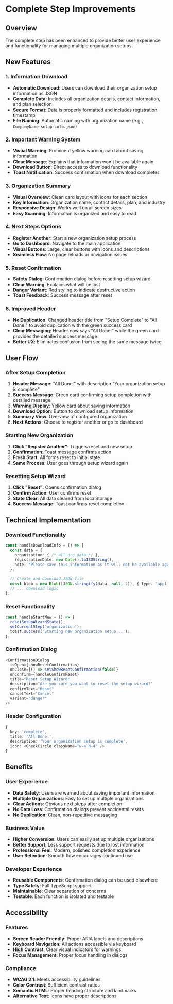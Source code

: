 # Complete Step Improvements

## Overview

The complete step has been enhanced to provide better user experience and functionality for managing multiple organization setups.

## New Features

### 1. Information Download
- **Automatic Download**: Users can download their organization setup information as JSON
- **Complete Data**: Includes all organization details, contact information, and plan selection
- **Secure Format**: Data is properly formatted and includes registration timestamp
- **File Naming**: Automatic naming with organization name (e.g., `CompanyName-setup-info.json`)

### 2. Important Warning System
- **Visual Warning**: Prominent yellow warning card about saving information
- **Clear Message**: Explains that information won't be available again
- **Download Button**: Direct access to download functionality
- **Toast Notification**: Success confirmation when download completes

### 3. Organization Summary
- **Visual Overview**: Clean card layout with icons for each section
- **Key Information**: Organization name, contact details, plan, and industry
- **Responsive Design**: Works well on all screen sizes
- **Easy Scanning**: Information is organized and easy to read

### 4. Next Steps Options
- **Register Another**: Start a new organization setup process
- **Go to Dashboard**: Navigate to the main application
- **Visual Buttons**: Large, clear buttons with icons and descriptions
- **Seamless Flow**: No page reloads or navigation issues

### 5. Reset Confirmation
- **Safety Dialog**: Confirmation dialog before resetting setup wizard
- **Clear Warning**: Explains what will be lost
- **Danger Variant**: Red styling to indicate destructive action
- **Toast Feedback**: Success message after reset

### 6. Improved Header
- **No Duplication**: Changed header title from "Setup Complete" to "All Done!" to avoid duplication with the green success card
- **Clear Messaging**: Header now says "All Done!" while the green card provides the detailed success message
- **Better UX**: Eliminates confusion from seeing the same message twice

## User Flow

### After Setup Completion
1. **Header Message**: "All Done!" with description "Your organization setup is complete"
2. **Success Message**: Green card confirming setup completion with detailed message
3. **Warning Display**: Yellow card about saving information
4. **Download Option**: Button to download setup information
5. **Summary View**: Overview of configured organization
6. **Next Actions**: Choose to register another or go to dashboard

### Starting New Organization
1. **Click "Register Another"**: Triggers reset and new setup
2. **Confirmation**: Toast message confirms action
3. **Fresh Start**: All forms reset to initial state
4. **Same Process**: User goes through setup wizard again

### Resetting Setup Wizard
1. **Click "Reset"**: Opens confirmation dialog
2. **Confirm Action**: User confirms reset
3. **State Clear**: All data cleared from localStorage
4. **Success Message**: Toast confirms reset completion

## Technical Implementation

### Download Functionality
```typescript
const handleDownloadInfo = () => {
  const data = {
    organization: { /* all org data */ },
    registrationDate: new Date().toISOString(),
    note: 'Please save this information as it will not be available again.'
  };
  
  // Create and download JSON file
  const blob = new Blob([JSON.stringify(data, null, 2)], { type: 'application/json' });
  // ... download logic
};
```

### Reset Functionality
```typescript
const handleStartNew = () => {
  resetSetupWizardState();
  setCurrentStep('organization');
  toast.success('Starting new organization setup...');
};
```

### Confirmation Dialog
```typescript
<ConfirmationDialog
  isOpen={showResetConfirmation}
  onClose={() => setShowResetConfirmation(false)}
  onConfirm={handleConfirmReset}
  title="Reset Setup Wizard"
  description="Are you sure you want to reset the setup wizard?"
  confirmText="Reset"
  cancelText="Cancel"
  variant="danger"
/>
```

### Header Configuration
```typescript
{
  key: 'complete',
  title: 'All Done!',
  description: 'Your organization setup is complete',
  icon: <CheckCircle className="w-4 h-4" />
}
```

## Benefits

### User Experience
- **Data Safety**: Users are warned about saving important information
- **Multiple Organizations**: Easy to set up multiple organizations
- **Clear Actions**: Obvious next steps after completion
- **No Data Loss**: Confirmation dialogs prevent accidental resets
- **No Duplication**: Clean, non-repetitive messaging

### Business Value
- **Higher Conversion**: Users can easily set up multiple organizations
- **Better Support**: Less support requests due to lost information
- **Professional Feel**: Modern, polished completion experience
- **User Retention**: Smooth flow encourages continued use

### Developer Experience
- **Reusable Components**: Confirmation dialog can be used elsewhere
- **Type Safety**: Full TypeScript support
- **Maintainable**: Clear separation of concerns
- **Testable**: Each function is isolated and testable

## Accessibility

### Features
- **Screen Reader Friendly**: Proper ARIA labels and descriptions
- **Keyboard Navigation**: All actions accessible via keyboard
- **High Contrast**: Clear visual indicators for warnings
- **Focus Management**: Proper focus handling in dialogs

### Compliance
- **WCAG 2.1**: Meets accessibility guidelines
- **Color Contrast**: Sufficient contrast ratios
- **Semantic HTML**: Proper heading structure and landmarks
- **Alternative Text**: Icons have proper descriptions 
